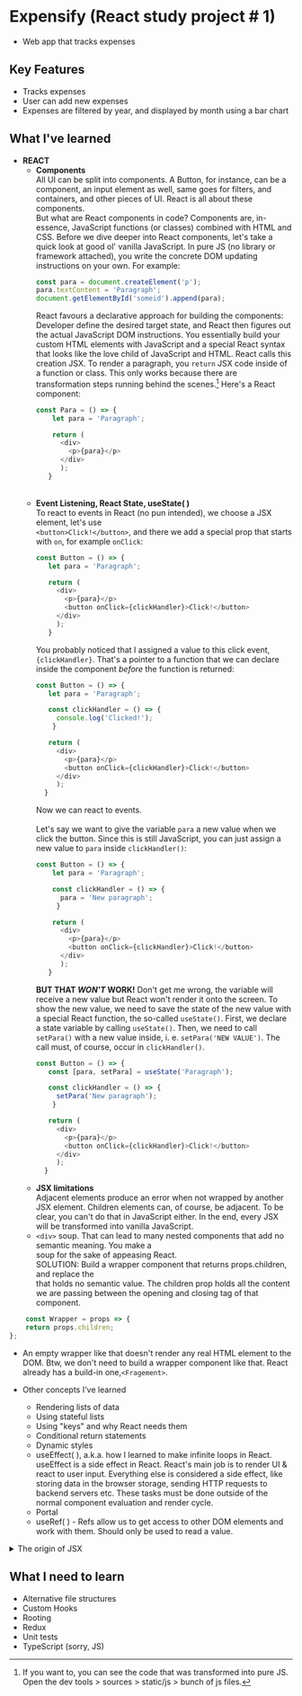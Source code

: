 # Expensify (React study project # 1)
- Web app that tracks expenses

## Key Features
- Tracks expenses
- User can add new expenses
- Expenses are filtered by year, and displayed by month using a bar chart

## What I've learned
- **REACT**</br>
  - **Components** </br>
    All UI can be split into components. A Button, for instance, can be a component, an input element as well, same goes for filters, and containers, and other pieces of UI. React is all about these components. </br> But what are React components in code? Components are, in-essence, JavaScript functions (or classes) combined with HTML and CSS.
    Before we dive deeper into React components, let's take a quick look at good ol' vanilla JavaScript. In pure JS (no library or framework attached), you write the concrete DOM updating instructions
    on your own. For example:<br>
    ```javascript
    const para = document.createElement('p');
    para.textContent = 'Paragraph';
    document.getElementById('someid').append(para);
    ```
    React favours a declarative approach for building the components: Developer define the desired target state, and React then figures out the actual JavaScript DOM instructions. You essentially build your custom HTML elements with JavaScript and a special React syntax that looks like the love child of JavaScript and HTML. React calls this creation JSX. To render a paragraph, you `return` JSX code inside of a function or class. This only works because there are transformation steps running behind the scenes.[^1] Here's a React component:<br>
    ```javascript
    const Para = () => {
        let para = 'Paragraph';

        return (
          <div>
            <p>{para}</p>
          </div>
          );
       }
    ```
    </br>
  - **Event Listening, React State, useState( )**</br>
    To react to events in React (no pun intended), we choose a JSX element, let's use </br> `<button>Click!</button>`, and there we add a special prop that starts with `on`, for example `onClick`:<br>
     ```javascript
    const Button = () => {
        let para = 'Paragraph';

        return (
          <div>
            <p>{para}</p>
            <button onClick={clickHandler}>Click!</button>
          </div>
          );
        }
    ```
    You probably noticed that I assigned a value to this click event, `{clickHandler}`. That's a pointer to a function that we can declare inside the component *before* the function is returned:<br>
     ```javascript
    const Button = () => {
        let para = 'Paragraph';

        const clickHandler = () => {
          console.log('Clicked!');
         } 

        return (
          <div>
            <p>{para}</p>
            <button onClick={clickHandler}>Click!</button>
          </div>
          );
       }
    ```
    Now we can react to events.</br></br>
    Let's say we want to give the variable `para` a new value when we click the button. Since this is still JavaScript, you can just assign a new value to `para` inside `clickHandler()`:<br>
    ```javascript
    const Button = () => {
        let para = 'Paragraph';

        const clickHandler = () => {
          para = 'New paragraph';
         } 

        return (
          <div>
            <p>{para}</p>
            <button onClick={clickHandler}>Click!</button>
          </div>
          );
       }
    ```
    **BUT THAT _WON'T_ WORK!** Don't get me wrong, the variable will receive a new value but React won't render it onto the screen. To show the new value, we need to save the state of the new value with a special React function, the so-called `useState()`. First, we declare a state variable by calling `useState()`. Then, we need to call `setPara()` with a new value inside, i. e. `setPara('NEW VALUE')`. The call must, of course, occur in `clickHandler()`.<br>
     ```javascript
    const Button = () => {
        const [para, setPara] = useState('Paragraph');

        const clickHandler = () => {
          setPara('New paragraph');
         } 

        return (
          <div>
            <p>{para}</p>
            <button onClick={clickHandler}>Click!</button>
          </div>
          );
       }
    ```
  - **JSX limitations** </br>
Adjacent elements produce an error when not wrapped by another JSX element. Children elements can, of course, be adjacent. To be clear, you can't do that in JavaScript either. In the end, every JSX will be transformed into vanilla JavaScript. 
  - `<div>` soup. That can lead to many nested components that add no semantic meaning. You make a <div> soup for the sake of appeasing React. </br>
SOLUTION: Build a wrapper component that returns props.children, and replace the <div> that holds no semantic value. The children prop holds all the content we are passing between the opening and closing tag of that component. </br>
```javascript
	const Wrapper = props => {
    return props.children;
};
```
  - An empty wrapper like that doesn't render any real HTML element to the DOM.
Btw, we don't need to build a wrapper component like that. React already has a build-in one,`<Fragement>`.

    
   - Other concepts I've learned
     - Rendering lists of data
     - Using stateful lists
     - Using "keys" and why React needs them
     - Conditional return statements
     - Dynamic styles
     - useEffect( ), a.k.a. how I learned to make infinite loops in React. useEffect is a side effect in React. React's main job is to render UI & react to user input. Everything else is considered a side effect, like storing data in the browser storage, sending HTTP requests to backend servers etc. These tasks must be done outside of the normal component evaluation and render cycle. 
     - Portal
     - useRef( ) - Refs allow us to get access to other DOM elements and work with them. Should only be used to read a value.
      
<details><summary>The origin of JSX</summary>
<p>
  
![JavaScriptJSX](https://user-images.githubusercontent.com/98950707/176714252-57e13717-7984-4c76-ba8e-be8e8d06802e.jpg)
  
</p>
</details>




## What I need to learn
- Alternative file structures
- Custom Hooks
- Rooting
- Redux
- Unit tests
- TypeScript (sorry, JS)

[^1]: If you want to, you can see the code that was transformed into pure JS. Open the dev tools > sources > static/js > bunch of js files.
